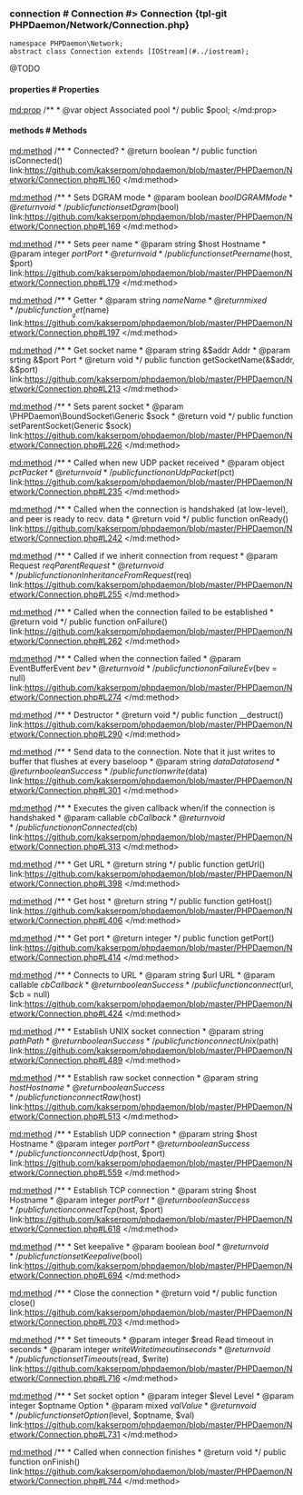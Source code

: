### connection # Connection #> Connection {tpl-git PHPDaemon/Network/Connection.php}

```php:p
namespace PHPDaemon\Network;
abstract class Connection extends [IOStream](#../iostream);
```

@TODO

<!-- include-namespace path="\PHPDaemon\Network\Connection" level="" access="" -->
#### properties # Properties

<md:prop>
/**
	 * @var object Associated pool
	 */
public $pool;
</md:prop>

#### methods # Methods

<md:method>
/**
	 * Connected?
	 * @return boolean
	 */
public function isConnected()
link:https://github.com/kakserpom/phpdaemon/blob/master/PHPDaemon/Network/Connection.php#L160
</md:method>

<md:method>
/**
	 * Sets DGRAM mode
	 * @param  boolean $bool DGRAM Mode
	 * @return void
	 */
public function setDgram($bool)
link:https://github.com/kakserpom/phpdaemon/blob/master/PHPDaemon/Network/Connection.php#L169
</md:method>

<md:method>
/**
	 * Sets peer name
	 * @param  string  $host Hostname
	 * @param  integer $port Port
	 * @return void
	 */
public function setPeername($host, $port)
link:https://github.com/kakserpom/phpdaemon/blob/master/PHPDaemon/Network/Connection.php#L179
</md:method>

<md:method>
/**
	 * Getter
	 * @param  string $name Name
	 * @return mixed
	 */
public function __get($name)
link:https://github.com/kakserpom/phpdaemon/blob/master/PHPDaemon/Network/Connection.php#L197
</md:method>

<md:method>
/**
	 * Get socket name
	 * @param  string &$addr Addr
	 * @param  srting &$port Port
	 * @return void
	 */
public function getSocketName(&$addr, &$port)
link:https://github.com/kakserpom/phpdaemon/blob/master/PHPDaemon/Network/Connection.php#L213
</md:method>

<md:method>
/**
	 * Sets parent socket
	 * @param \PHPDaemon\BoundSocket\Generic $sock
	 * @return void
	 */
public function setParentSocket(Generic $sock)
link:https://github.com/kakserpom/phpdaemon/blob/master/PHPDaemon/Network/Connection.php#L226
</md:method>

<md:method>
/**
	 * Called when new UDP packet received
	 * @param  object $pct Packet
	 * @return void
	 */
public function onUdpPacket($pct)
link:https://github.com/kakserpom/phpdaemon/blob/master/PHPDaemon/Network/Connection.php#L235
</md:method>

<md:method>
/**
	 * Called when the connection is handshaked (at low-level), and peer is ready to recv. data
	 * @return void
	 */
public function onReady()
link:https://github.com/kakserpom/phpdaemon/blob/master/PHPDaemon/Network/Connection.php#L242
</md:method>

<md:method>
/**
	 * Called if we inherit connection from request
	 * @param  Request $req Parent Request
	 * @return void
	 */
public function onInheritanceFromRequest($req)
link:https://github.com/kakserpom/phpdaemon/blob/master/PHPDaemon/Network/Connection.php#L255
</md:method>

<md:method>
/**
	 * Called when the connection failed to be established
	 * @return void
	 */
public function onFailure()
link:https://github.com/kakserpom/phpdaemon/blob/master/PHPDaemon/Network/Connection.php#L262
</md:method>

<md:method>
/**
	 * Called when the connection failed
	 * @param  EventBufferEvent $bev
	 * @return void
	 */
public function onFailureEv($bev = null)
link:https://github.com/kakserpom/phpdaemon/blob/master/PHPDaemon/Network/Connection.php#L274
</md:method>

<md:method>
/**
	 * Destructor
	 * @return void
	 */
public function __destruct()
link:https://github.com/kakserpom/phpdaemon/blob/master/PHPDaemon/Network/Connection.php#L290
</md:method>

<md:method>
/**
	 * Send data to the connection. Note that it just writes to buffer that flushes at every baseloop
	 * @param  string  $data Data to send
	 * @return boolean       Success
	 */
public function write($data)
link:https://github.com/kakserpom/phpdaemon/blob/master/PHPDaemon/Network/Connection.php#L301
</md:method>

<md:method>
/**
	 * Executes the given callback when/if the connection is handshaked
	 * @param  callable $cb Callback
	 * @return void
	 */
public function onConnected($cb)
link:https://github.com/kakserpom/phpdaemon/blob/master/PHPDaemon/Network/Connection.php#L313
</md:method>

<md:method>
/**
	 * Get URL
	 * @return string
	 */
public function getUrl()
link:https://github.com/kakserpom/phpdaemon/blob/master/PHPDaemon/Network/Connection.php#L398
</md:method>

<md:method>
/**
	 * Get host
	 * @return string
	 */
public function getHost()
link:https://github.com/kakserpom/phpdaemon/blob/master/PHPDaemon/Network/Connection.php#L406
</md:method>

<md:method>
/**
	 * Get port
	 * @return integer
	 */
public function getPort()
link:https://github.com/kakserpom/phpdaemon/blob/master/PHPDaemon/Network/Connection.php#L414
</md:method>

<md:method>
/**
	 * Connects to URL
	 * @param  string   $url URL
	 * @param  callable $cb  Callback
	 * @return boolean       Success
	 */
public function connect($url, $cb = null)
link:https://github.com/kakserpom/phpdaemon/blob/master/PHPDaemon/Network/Connection.php#L424
</md:method>

<md:method>
/**
	 * Establish UNIX socket connection
	 * @param  string  $path Path
	 * @return boolean       Success
	 */
public function connectUnix($path)
link:https://github.com/kakserpom/phpdaemon/blob/master/PHPDaemon/Network/Connection.php#L489
</md:method>

<md:method>
/**
	 * Establish raw socket connection
	 * @param  string  $host Hostname
	 * @return boolean       Success
	 */
public function connectRaw($host)
link:https://github.com/kakserpom/phpdaemon/blob/master/PHPDaemon/Network/Connection.php#L513
</md:method>

<md:method>
/**
	 * Establish UDP connection
	 * @param  string  $host Hostname
	 * @param  integer $port Port
	 * @return boolean       Success
	 */
public function connectUdp($host, $port)
link:https://github.com/kakserpom/phpdaemon/blob/master/PHPDaemon/Network/Connection.php#L559
</md:method>

<md:method>
/**
	 * Establish TCP connection
	 * @param  string  $host Hostname
	 * @param  integer $port Port
	 * @return boolean       Success
	 */
public function connectTcp($host, $port)
link:https://github.com/kakserpom/phpdaemon/blob/master/PHPDaemon/Network/Connection.php#L618
</md:method>

<md:method>
/**
	 * Set keepalive
	 * @param  boolean $bool
	 * @return void
	 */
public function setKeepalive($bool)
link:https://github.com/kakserpom/phpdaemon/blob/master/PHPDaemon/Network/Connection.php#L694
</md:method>

<md:method>
/**
	 * Close the connection
	 * @return void
	 */
public function close()
link:https://github.com/kakserpom/phpdaemon/blob/master/PHPDaemon/Network/Connection.php#L703
</md:method>

<md:method>
/**
	 * Set timeouts
	 * @param  integer $read  Read timeout in seconds
	 * @param  integer $write Write timeout in seconds
	 * @return void
	 */
public function setTimeouts($read, $write)
link:https://github.com/kakserpom/phpdaemon/blob/master/PHPDaemon/Network/Connection.php#L716
</md:method>

<md:method>
/**
	 * Set socket option
	 * @param  integer $level   Level
	 * @param  integer $optname Option
	 * @param  mixed   $val     Value
	 * @return void
	 */
public function setOption($level, $optname, $val)
link:https://github.com/kakserpom/phpdaemon/blob/master/PHPDaemon/Network/Connection.php#L731
</md:method>

<md:method>
/**
	 * Called when connection finishes
	 * @return void
	 */
public function onFinish()
link:https://github.com/kakserpom/phpdaemon/blob/master/PHPDaemon/Network/Connection.php#L744
</md:method>


<!--/ include-namespace -->
